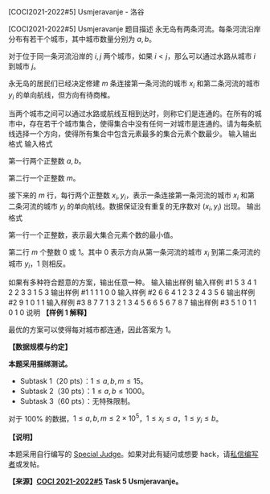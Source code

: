 



[COCI2021-2022#5] Usmjeravanje - 洛谷














[COCI2021-2022#5] Usmjeravanje
题目描述
永无岛有两条河流。每条河流沿岸分布有若干个城市，其中城市数量分别为 $a,b$。

对于位于同一条河流沿岸的 $i,j$ 两个城市，如果 $i \lt j$，那么可以通过水路从城市 $i$ 到城市 $j$。

永无岛的居民们已经决定修建 $m$ 条连接第一条河流的城市 $x_i$ 和第二条河流的城市 $y_i$ 的单向航线，但方向有待商榷。

当两个城市之间可以通过水路或航线互相到达时，则称它们是连通的。在所有的城市中，存在若干个城市集合，使得集合中没有任何一对城市是连通的。请为每条航线选择一个方向，使得所有集合中包含元素最多的集合元素个数最少。
输入输出格式
输入格式

第一行两个正整数 $a,b$。

第二行一个正整数 $m$。

接下来的 $m$ 行，每行两个正整数 $x_i,y_i$，表示一条连接第一条河流的城市 $x_i$ 和第二条河流的城市 $y_i$ 的单向航线。数据保证没有重复的无序数对 $(x_i,y_i)$ 出现。
输出格式

第一行一个正整数，表示最大集合元素个数的最小值。

第二行 $m$ 个整数 $0$ 或 $1$。其中 $0$ 表示方向从第一条河流的城市 $x_i$ 到第二条河流的城市 $y_i$，$1$ 则相反。

如果有多种符合题意的方案，输出任意一种。
输入输出样例
输入样例 #1
5 3
4
1 2
2 3
3 1
5 3
输出样例 #1
1
1 1 0 0
输入样例 #2
6 6
4
1 2
3 2
4 3
5 6
输出样例 #2
9
1 0 1 1
输入样例 #3
8 7
7
1 3
2 1
3 4
5 6
6 5
6 7
8 7
输出样例 #3
5
1 0 1 1 0 1 0
说明
**【样例 1 解释】**

最优的方案可以使得每对城市都连通，因此答案为 $1$。

**【数据规模与约定】**

**本题采用捆绑测试。**

- Subtask 1（20 pts）：$1 \le a,b,m \le 15$。
- Subtask 2（30 pts）：$1 \le a,b \le 1000$。
- Subtask 3（60 pts）：无特殊限制。

对于 $100\%$ 的数据，$1 \le a,b,m \le 2 \times 10^5$，$1 \le x_i \le a$，$1 \le y_i \le b$。

**【说明】**

本题采用自行编写的 [Special Judge](https://www.luogu.com.cn/paste/uv2vgxxa)。如果对此有疑问或想要 hack，请[私信编写者](https://www.luogu.com.cn/chat?uid=137367)或发帖。

**【来源】[COCI 2021-2022#5](https://hsin.hr/coci/contest5_tasks.pdf) Task 5 Usmjeravanje。**






